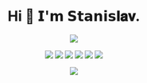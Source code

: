 <h1 align='center'>Hi 👋 𝗜'𝗺 𝗦𝘁𝗮𝗻𝗶𝘀𝐥𝐚𝐯.</h1>
<p align='center'>
  <img align='center' src="https://readme-typing-svg.herokuapp.com?font=Fira+Code&pause=1000&color=33B3EB&background=000000&width=435&lines=Beginner+backend-developer;Welcome%F0%9F%91%87)">
</p>
<p align='center'>
  <img align='center' src="https://img.shields.io/badge/python-3670A0?style=for-the-badge&logo=python&logoColor=ffdd54">
  <img align='center' src="https://img.shields.io/badge/django-%23092E20.svg?style=for-the-badge&logo=django&logoColor=white">
  <img align='center' src="https://img.shields.io/badge/DJANGO-REST-ff1709?style=for-the-badge&logo=django&logoColor=white&color=ff1709&labelColor=gray">
  <img align='center' src="https://img.shields.io/badge/html5-%23E34F26.svg?style=for-the-badge&logo=html5&logoColor=white">
  <img align='center' src="https://img.shields.io/badge/flask-%23000.svg?style=for-the-badge&logo=flask&logoColor=white">
  <img align='center' src="https://img.shields.io/badge/FastAPI-005571?style=for-the-badge&logo=fastapi">
<br><br>
  <img align='center' src="https://github-readme-stats.vercel.app/api/top-langs/?username=Nameless-Gringo&layout=compact">
